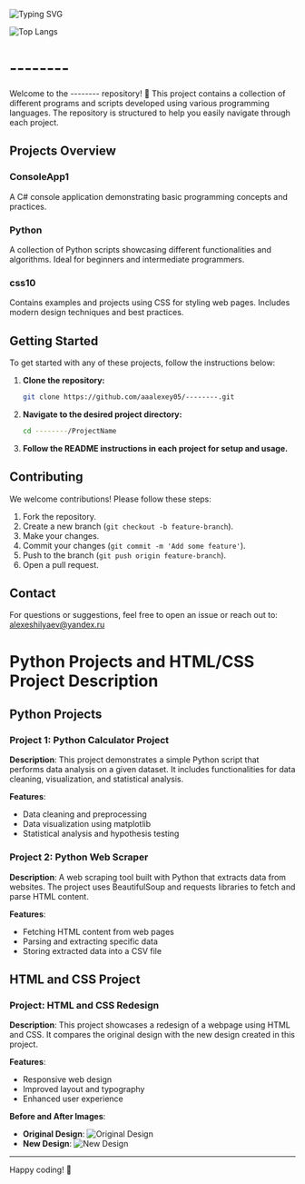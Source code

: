 ![Typing SVG](https://readme-typing-svg.herokuapp.com?color=%2336BCF7&lines=Welcome+to+my+git+page.)

![Top Langs](https://github-readme-stats.vercel.app/api/top-langs/?username=aaalexey05&layout=compact)

# --------

Welcome to the -------- repository! 🎉 This project contains a collection of different programs and scripts developed using various programming languages. The repository is structured to help you easily navigate through each project.

## Projects Overview

### ConsoleApp1
A C# console application demonstrating basic programming concepts and practices.

### Python
A collection of Python scripts showcasing different functionalities and algorithms. Ideal for beginners and intermediate programmers.

### css10
Contains examples and projects using CSS for styling web pages. Includes modern design techniques and best practices.

## Getting Started

To get started with any of these projects, follow the instructions below:

1. **Clone the repository:**
    ```bash
    git clone https://github.com/aaalexey05/--------.git
    ```
2. **Navigate to the desired project directory:**
    ```bash
    cd --------/ProjectName
    ```
3. **Follow the README instructions in each project for setup and usage.**

## Contributing

We welcome contributions! Please follow these steps:

1. Fork the repository.
2. Create a new branch (`git checkout -b feature-branch`).
3. Make your changes.
4. Commit your changes (`git commit -m 'Add some feature'`).
5. Push to the branch (`git push origin feature-branch`).
6. Open a pull request.

## Contact

For questions or suggestions, feel free to open an issue or reach out to: alexeshilyaev@yandex.ru

# Python Projects and HTML/CSS Project Description

## Python Projects

### Project 1: Python Calculator Project
**Description**: This project demonstrates a simple Python script that performs data analysis on a given dataset. It includes functionalities for data cleaning, visualization, and statistical analysis.

**Features**:
- Data cleaning and preprocessing
- Data visualization using matplotlib
- Statistical analysis and hypothesis testing

### Project 2: Python Web Scraper
**Description**: A web scraping tool built with Python that extracts data from websites. The project uses BeautifulSoup and requests libraries to fetch and parse HTML content.

**Features**:
- Fetching HTML content from web pages
- Parsing and extracting specific data
- Storing extracted data into a CSV file

## HTML and CSS Project

### Project: HTML and CSS Redesign
**Description**: This project showcases a redesign of a webpage using HTML and CSS. It compares the original design with the new design created in this project.

**Features**:
- Responsive web design
- Improved layout and typography
- Enhanced user experience

**Before and After Images**:
- **Original Design**:
  ![Original Design]([![image](https://github.com/aaalexey05/--------/assets/170429699/5011b86c-32f1-4b50-b89f-fa27c3db56da](https://github.com/aaalexey05/--------/blob/main/file/image.png)))
- **New Design**:
  ![New Design]([![image](https://github.com/aaalexey05/--------/assets/170429699/23775398-2b82-40e1-a7e0-ca23feacb04a](https://github.com/aaalexey05/--------/blob/main/file/image.png)))

---



Happy coding! 🚀
